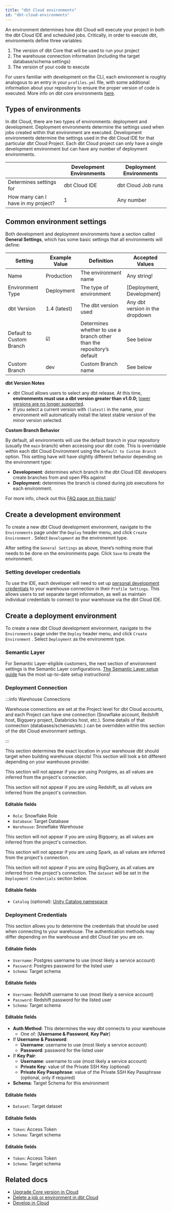 ```yaml
---
title: "dbt Cloud environments"
id: "dbt-cloud-environments"
---
```



An environment determines how dbt Cloud will execute your project in both the dbt Cloud IDE and scheduled jobs. Critically, in order to execute dbt, environments define three variables:

1. The version of dbt Core that will be used to run your project
2. The warehouse connection information (including the target database/schema settings)
3. The version of your code to execute

For users familiar with development on the CLI, each environment is roughly analogous to an entry in your `profiles.yml` file, with some additional information about your repository to ensure the proper version of code is executed. More info on dbt core environments [here](/docs/collaborate/environments/dbt-core-environments.md).

## Types of environments

In dbt Cloud, there are two types of environments: deployment and development. Deployment environments determine the settings used when jobs created within that environment are executed. Development environments determine the settings used in the dbt Cloud IDE for that particular dbt Cloud Project. Each dbt Cloud project can only have a single development environment but can have any number of deployment environments.

|  | Development Environments | Deployment Environments |
| --- | --- | --- |
| Determines settings for | dbt Cloud IDE | dbt Cloud Job runs |
| How many can I have in my project? | 1 | Any number |

## Common environment settings

Both development and deployment environments have a section called **General Settings**, which has some basic settings that all environments will define:

| Setting | Example Value | Definition | Accepted Values |
| --- | --- | --- | --- |
| Name | Production  | The environment name  | Any string! |
| Environment Type | Deployment | The type of environment | [Deployment, Development] |
| dbt Version | 1.4 (latest) | The dbt version used  | Any dbt version in the dropdown |
| Default to Custom Branch | ☑️ | Determines whether to use a branch other than the repository’s default  | See below |
| Custom Branch | dev | Custom Branch name | See below |

**dbt Version Notes**

- dbt Cloud allows users to select any dbt release. At this time, **environments must use a dbt version greater than v1.0.0;** [lower versions are no longer supported](/docs/dbt-versions/upgrade-core-in-cloud).
- If you select a current version with `(latest)` in the name, your environment will automatically install the latest stable version of the minor version selected.

**Custom Branch Behavior**

By default, all environments will use the default branch in your repository (usually the `main` branch) when accessing your dbt code. This is overridable within each dbt Cloud Environment using the `Default to Custom Branch` option. This setting have will have slightly different behavior depending on the environment type:

- **Development**: determines which branch in the dbt Cloud IDE developers create branches from and open PRs against
- **Deployment:** determines the branch is cloned during job executions for each environment.

For more info, check out this [FAQ page on this topic](/docs/faqs/Environments/custom-branch-settings)!

## Create a development environment

To create a new dbt Cloud development environment, navigate to the `Environments` page under the `Deploy` header menu, and click `Create Environment` . Select `Development` as the environemnt type.

After setting the `General Settings` as above, there’s nothing more that needs to be done on the environments page. Click `Save` to create the environment.

### Setting developer credentials

To use the IDE, each developer will need to set up [personal development credentials](/docs/get-started/develop-in-the-cloud#developer-credentials) to your warehouse connection in their `Profile Settings`. This allows users to set separate target information, as well as maintain individual credentials to connect to your warehouse via the dbt Cloud IDE.


<Lightbox src="/img/docs/dbt-cloud/refresh-ide/new-environment-fields.png" width="100" height="100" title="Creating a development environment"/>

## Create a deployment environment

To create a new dbt Cloud development environment, navigate to the `Environments` page under the `Deploy` header menu, and click `Create Environment` . Select `Deployment` as the environemnt type.

### Semantic Layer

For Semantic Layer-eligible customers, the next section of environment settings is the Semantic Layer configurations. [The Semantic Layer setup guide](/docs/use-dbt-semantic-layer/setup-dbt-semantic-layer) has the most up-to-date setup instructions!

### Deployment Connection

:::info Warehouse Connections

 Warehouse connections are set at the Project level for dbt Cloud accounts, and each Project can have one connection (Snowflake account, Redshift host, Bigquery project, Databricks host, etc.). Some details of that connection (databases/schemas/etc.) can be overridden within this section of the dbt Cloud environment settings.

:::

This section determines the exact location in your warehouse dbt should target when building warehouse objects! This section will look a bit different depending on your warehouse provider.

<WHCode>


<div warehouse="Postgres">

This section will not appear if you are using Postgres, as all values are inferred from the project's connection.

</div>

<div warehouse="Redshift">

This section will not appear if you are using Redshift, as all values are inferred from the project's connection.

</div>

<div warehouse="Snowflake">

<Lightbox src="/img/docs/collaborate/snowflake-deploy-env-deploy-connection.png" title="Snowflake Deployment Connection Settings"/>

#### Editable fields

- `Role`: Snowflake Role
- `Database`: Target Database
- `Warehouse`: Snowflake Warehouse

</div>

<div warehouse="Bigquery">

This section will not appear if you are using Bigquery, as all values are inferred from the project's connection.

</div>

<div warehouse="Spark">

This section will not appear if you are using Spark, as all values are inferred from the project's connection.

</div>

<div warehouse="Databricks">

<Lightbox src="/img/docs/collaborate/databricks-deploy-env-deploy-connection.png" title="Databricks Deployment Connection Settings"/>

This section will not appear if you are using BigQuery, as all values are inferred from the project's connection. The `dataset` will be set in the `Deployment Credentials` section below.

#### Editable fields

- `Catalog` (optional): [Unity Catalog namespace](/reference/warehouse-setups/databricks-setup.md)

</div>

</WHCode>


### Deployment Credentials

This section allows you to determine the credentials that should be used when connecting to your warehouse. The authentication methods may differ depending on the warehouse and dbt Cloud tier you are on.

<WHCode>

<div warehouse="Postgres">

<Lightbox src="/img/docs/collaborate/postgres-deploy-env-deploy-credentials.png" title="Postgres Deployment Credentials Settings"/>

#### Editable fields

- `Username`: Postgres username to use (most likely a service account)
- `Password`: Postgres password for the listed user
- `Schema`: Target schema

</div>

<div warehouse="Redshift">

<Lightbox src="/img/docs/collaborate/postgres-deploy-env-deploy-credentials.png" title="Redshift Deployment Credentials Settings"/>

#### Editable fields

- `Username`: Redshift username to use (most likely a service account)
- `Password`: Redshift password for the listed user
- `Schema`: Target schema

</div>

<div warehouse="Snowflake">

<Lightbox src="/img/docs/collaborate/snowflake-deploy-env-deploy-credentials.png" title="Snowflake Deployment Credentials Settings"/>

#### Editable fields

- **Auth Method**: This determines the way dbt connects to your warehouse
  - One of: [**Username & Password**, **Key Pair**]
- If **Username & Password**:
  - **Username**: username to use (most likely a service account)
  - **Password**: password for the listed user
- If **Key Pair**:
  - **Username**: username to use (most likely a service account)
  - **Private Key**: value of the Private SSH Key (optional)
  - **Private Key Passphrase**: value of the Private SSH Key Passphrase (optional, only if required)
- **Schema**: Target Schema for this environment

</div>

<div warehouse="Bigquery">

<Lightbox src="/img/docs/collaborate/bigquery-deploy-env-deploy-credentials.png" title="Bigquery Deployment Credentials Settings"/>

#### Editable fields

- `Dataset`: Target dataset

</div>

<div warehouse="Spark">

<Lightbox src="/img/docs/collaborate/spark-deploy-env-deploy-credentials.png" title="Spark Deployment Credentials Settings"/>

#### Editable fields

- `Token`: Access Token
- `Schema`: Target schema

</div>

<div warehouse="Databricks">

<Lightbox src="/img/docs/collaborate/spark-deploy-env-deploy-credentials.png" title="Databricks Deployment Credentials Settings"/>

#### Editable fields

- `Token`: Access Token
- `Schema`: Target schema

</div>

</WHCode>


## Related docs

- [Upgrade Core version in Cloud](/docs/dbt-versions/upgrade-core-in-cloud)
- [Delete a job or environment in dbt Cloud](/docs/faqs/Environments/delete-environment-job)
- [Develop in Cloud](/docs/get-started/develop-in-the-cloud)

